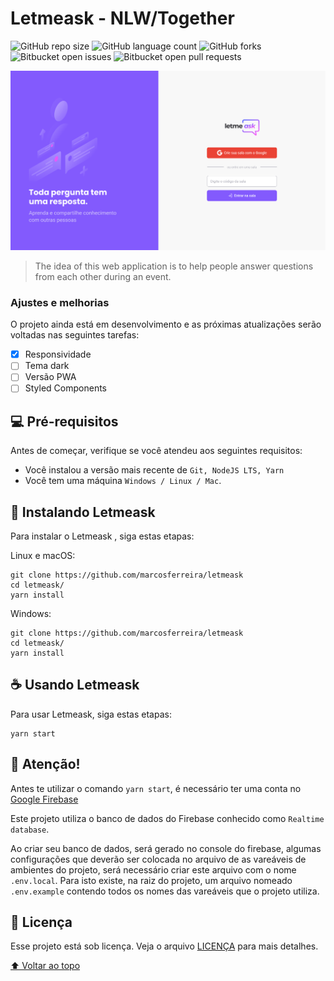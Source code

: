 # Letmeask - NLW/Together

![GitHub repo size](https://img.shields.io/github/repo-size/iuricode/README-template?style=for-the-badge)
![GitHub language count](https://img.shields.io/github/languages/count/iuricode/README-template?style=for-the-badge)
![GitHub forks](https://img.shields.io/github/forks/iuricode/README-template?style=for-the-badge)
![Bitbucket open issues](https://img.shields.io/bitbucket/issues/iuricode/README-template?style=for-the-badge)
![Bitbucket open pull requests](https://img.shields.io/bitbucket/pr-raw/iuricode/README-template?style=for-the-badge)

<img src="https://raw.githubusercontent.com/marcosferreira/letmeask/e947baf89373d44cb2f71d3886c8fc6d2f80e7a1/src/assets/images/_homepage.png" alt="Letmeask">

> The idea of this web application is to help people answer questions from each other during an event.

### Ajustes e melhorias

O projeto ainda está em desenvolvimento e as próximas atualizações serão voltadas nas seguintes tarefas:

- [x] Responsividade
- [ ] Tema dark
- [ ] Versão PWA
- [ ] Styled Components

## 💻 Pré-requisitos

Antes de começar, verifique se você atendeu aos seguintes requisitos:
<!---Estes são apenas requisitos de exemplo. Adicionar, duplicar ou remover conforme necessário--->
* Você instalou a versão mais recente de `Git, NodeJS LTS, Yarn`
* Você tem uma máquina `Windows / Linux / Mac`.

## 🚀 Instalando Letmeask

Para instalar o Letmeask , siga estas etapas:

Linux e macOS:
```
git clone https://github.com/marcosferreira/letmeask
cd letmeask/
yarn install
```

Windows:
```
git clone https://github.com/marcosferreira/letmeask
cd letmeask/
yarn install
```

## ☕ Usando Letmeask

Para usar Letmeask, siga estas etapas:

```
yarn start
```

## 🚧 Atenção!

Antes te utilizar o comando `yarn start`, é necessário ter uma conta no <a href="https://console.firebase.google.com/"> Google Firebase </a>

Este projeto utiliza o banco de dados do Firebase conhecido como `Realtime database`.

Ao criar seu banco de dados, será gerado no console do firebase, algumas configurações que deverão ser colocada no arquivo de as vareáveis de ambientes do projeto, será necessário criar este arquivo com o nome `.env.local`. Para isto existe, na raiz do projeto, um arquivo nomeado `.env.example` contendo todos os nomes das vareáveis que o projeto utiliza.


## 📝 Licença

Esse projeto está sob licença. Veja o arquivo [LICENÇA](LICENSE.md) para mais detalhes.

[⬆ Voltar ao topo](#nome-do-projeto)<br>
